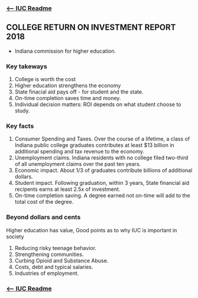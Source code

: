 ### [<-- IUC Readme](./README.md)

## COLLEGE RETURN ON INVESTMENT REPORT 2018
- Indiana commission for higher education.

### Key takeways
1. College is worth the cost
2. Higher education strengthens the economy
3. State finacial aid pays off - for student and the state.
4. On-time completion saves time and money.
5. Individual decision matters: 
ROI depends on what student choose to study.

### Key facts
1. Consumer Spending and Taxes.
Over the course of a lifetime, a class of Indiana public college graduates contributes at least $13 billion in 
additional spending and tax revenue to the economy.
2. Unemployment claims.
Indiana residents with no college filed two-third of all unemployment claims over the past ten years.
3. Economic impact.
About 1/3 of graduates contribute billions of additional dollars.
4. Student impact.
Following graduation, within 3 years, State financial aid recipents earns at least 2.5x of investment.
5. On-time completion saving.
A degree earned not on-time will add to the total cost of the degree. 

### Beyond dollars and cents
Higher education has value, Good points as to why IUC is important in society
1. Reducing risky teenage behavior.
2. Strengthening communities.
3. Curbing Opioid and Substance Abuse.
4. Costs, debt and typical salaries.
5. Industries of employment.

### [<-- IUC Readme](./README.md)
